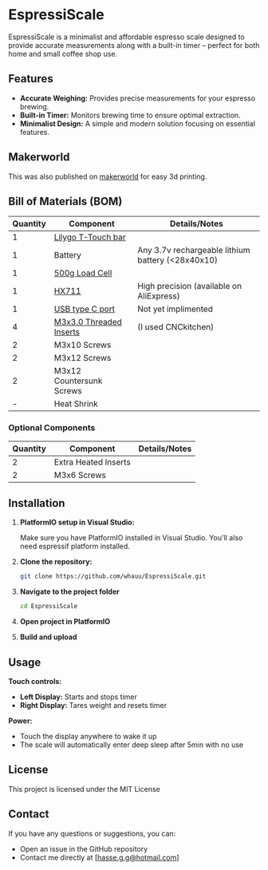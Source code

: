 # EspressiScale

EspressiScale is a minimalist and affordable espresso scale designed to provide accurate measurements along with a built-in timer – perfect for both home and small coffee shop use.

## Features

- **Accurate Weighing:** Provides precise measurements for your espresso brewing.
- **Built-in Timer:** Monitors brewing time to ensure optimal extraction.
- **Minimalist Design:** A simple and modern solution focusing on essential features.

## Makerworld
This was also published on [makerworld](https://makerworld.com/en/models/1212476-espressiscale-small-minimalist-espresso-scale#profileId-1227630) for easy 3d printing.

## Bill of Materials (BOM)

| Quantity | Component                   | Details/Notes                                      |
|----------|-----------------------------|----------------------------------------------------|
| 1        | [Lilygo T-Touch bar](https://lilygo.cc/products/t-touch-bar?variant=42880705102005)          |                                                    |
| 1        | Battery                     | Any 3.7v rechargeable lithium battery (<28x40x10)       |
| 1        | [500g Load Cell](https://www.aliexpress.com/item/1005006390450639.html?spm=a2g0o.productlist.main.1.140c3ad4i723T1&algo_pvid=c0719cfc-035d-4043-bfff-a19c34d26db9&algo_exp_id=c0719cfc-035d-4043-bfff-a19c34d26db9-0&pdp_ext_f=%7B%22order%22%3A%2214%22%2C%22eval%22%3A%221%22%7D&pdp_npi=4%40dis%21EUR%213.13%211.24%21%21%2124.03%219.53%21%40211b61bb17420425268903777eb948%2112000036996330117%21sea%21NO%210%21ABX&curPageLogUid=1wjYKMejCK7S&utparam-url=scene%3Asearch%7Cquery_from%3A)            |                                                    |
| 1        | [HX711](https://www.aliexpress.com/item/1005006293368575.html?spm=a2g0o.productlist.main.19.4b5474a6I3ualW&algo_pvid=8b13f76d-943b-4f75-8bf8-1741b29a8fbf&algo_exp_id=8b13f76d-943b-4f75-8bf8-1741b29a8fbf-9&pdp_ext_f=%7B%22order%22%3A%22487%22%2C%22eval%22%3A%221%22%7D&pdp_npi=4%40dis%21EUR%212.05%210.93%21%21%2115.75%217.18%21%40211b430817420419468811798eb8b9%2112000036639761167%21sea%21NO%210%21ABX&curPageLogUid=WayeqeRbhY4T&utparam-url=scene%3Asearch%7Cquery_from%3A)                     | High precision (available on AliExpress)           |
|1         | [USB type C port](https://a.aliexpress.com/_EyspPbK)             | Not yet implimented
| 4        | [M3x3.0 Threaded Inserts](https://cnckitchen.store/products/heat-set-insert-m3-x-3-short-version-100-pieces)     | (I used CNCkitchen)                                |
| 2        | M3x10 Screws                |                                                    |
| 2        | M3x12 Screws                |                                                    |
| 2        | M3x12 Countersunk Screws    |                                                    |
| -        | Heat Shrink                 |                                                    |

### Optional Components

| Quantity | Component                   | Details/Notes                                      |
|----------|-----------------------------|----------------------------------------------------|
| 2        | Extra Heated Inserts        |                                                    |
| 2        | M3x6 Screws                 |                                                    |



## Installation

1. **PlatformIO setup in Visual Studio:**

   Make sure you have PlatformIO installed in Visual Studio. You'll also need espressif platform installed.
   
3. **Clone the repository:**

   ```bash
   git clone https://github.com/whauu/EspressiScale.git

4. **Navigate to the project folder**

   ```bash
   cd EspressiScale

5. **Open project in PlatformIO**

6. **Build and upload**



## Usage
**Touch controls:**
- **Left Display:** Starts and stops timer
- **Right Display:** Tares weight and resets timer
  
**Power:**
  - Touch the display anywhere to wake it up
  - The scale will automatically enter deep sleep after 5min with no use
  

## License
This project is licensed under the MIT License

## Contact
If you have any questions or suggestions, you can:
- Open an issue in the GitHub repository
- Contact me directly at [hasse.g.g@hotmail.com]

